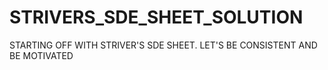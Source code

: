 # STRIVERS_SDE_SHEET_SOLUTION
STARTING OFF WITH STRIVER'S SDE SHEET. LET'S BE CONSISTENT AND BE MOTIVATED
